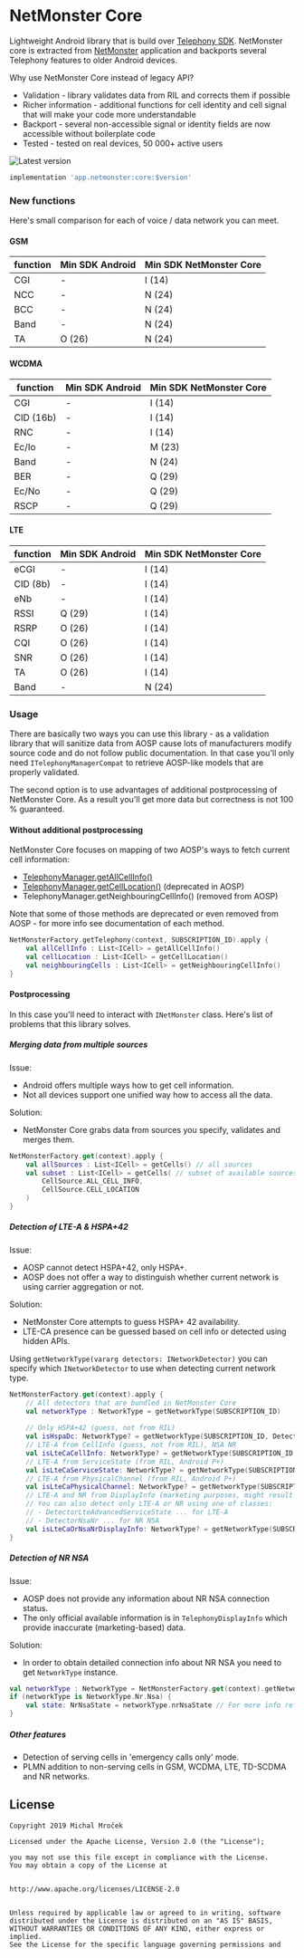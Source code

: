 # NetMonster Core

Lightweight Android library that is build over [Telephony SDK](https://developer.android.com/reference/android/telephony/package-summary). NetMonster core is extracted from [NetMonster](https://play.google.com/store/apps/details?id=cz.mroczis.netmonster) application and backports several Telephony features to older Android devices.  
  
Why use NetMonster Core instead of legacy API?  
 - Validation - library validates data from RIL and corrects them if possible 
 - Richer information - additional functions for cell identity and cell signal that will make your code more understandable  
 - Backport - several non-accessible signal or identity fields are now accessible without boilerplate code  
 - Tested - tested on real devices, 50 000+ active users

![Latest version](https://img.shields.io/maven-central/v/app.netmonster/core "Latest lib version")
```groovy
implementation 'app.netmonster:core:$version'
```

### New functions
Here's small comparison for each of voice / data network you can meet.

#### GSM
|function    |Min SDK Android|Min SDK NetMonster Core |
|------------|---------------|------------------------|
|CGI         |-              |I (14)                  |
|NCC         |-              |N (24)                  |
|BCC         |-              |N (24)                  |
|Band        |-              |N (24)                  |
|TA          |O (26)         |N (24)                  |

#### WCDMA  
|function    |Min SDK Android|Min SDK NetMonster Core |  
|------------|---------------|------------------------|
|CGI         |-              |I (14)                  |
|CID (16b)   |-              |I (14)                  |  
|RNC         |-              |I (14)                  |
|Ec/Io       |-              |M (23)                  |  
|Band        |-              |N (24)                  |  
|BER         |-              |Q (29)                  |  
|Ec/No       |-              |Q (29)                  |  
|RSCP        |-              |Q (29)                  |

#### LTE
|function    |Min SDK Android|Min SDK NetMonster Core |
|------------|---------------|------------------------|
|eCGI        |-              |I (14)                  |
|CID (8b)    |-              |I (14)                  |
|eNb         |-              |I (14)                  | 
|RSSI        |Q (29)         |I (14)                  |
|RSRP        |O (26)         |I (14)                  |
|CQI         |O (26)         |I (14)                  |
|SNR         |O (26)         |I (14)                  |
|TA          |O (26)         |I (14)                  |
|Band        |-              |N (24)                  |  


### Usage

There are basically two ways you can use this library - as a validation library that will sanitize
data from AOSP cause lots of manufacturers modify source code and do not follow public documentation.
In that case you'll only need `ITelephonyManagerCompat` to retrieve AOSP-like models that are properly
validated.

The second option is to use advantages of additional postprocessing of NetMonster Core. As a result
you'll get more data but correctness is not 100 % guaranteed. 

#### Without additional postprocessing

NetMonster Core focuses on mapping of two AOSP's ways to fetch current cell information:
 - [TelephonyManager.getAllCellInfo()](https://developer.android.com/reference/android/telephony/TelephonyManager#getAllCellInfo())
 - [TelephonyManager.getCellLocation()](https://developer.android.com/reference/android/telephony/TelephonyManager.html#getCellLocation()) (deprecated in AOSP)
 - TelephonyManager.getNeighbouringCellInfo() (removed from AOSP)

Note that some of those methods are deprecated or even removed from AOSP - for more info see documentation of each method.

```kotlin
NetMonsterFactory.getTelephony(context, SUBSCRIPTION_ID).apply {
    val allCellInfo : List<ICell> = getAllCellInfo() 
    val cellLocation : List<ICell> = getCellLocation()
    val neighbouringCells : List<ICell> = getNeighbouringCellInfo()
}
```

#### Postprocessing

In this case you'll need to interact with `INetMonster` class. Here's list of problems 
that this library solves.

##### Merging data from multiple sources
Issue:
 - Android offers multiple ways how to get cell information.
 - Not all devices support one unified way how to access all the data.

Solution:
 - NetMonster Core grabs data from sources you specify, validates and merges them.

```kotlin
NetMonsterFactory.get(context).apply {
    val allSources : List<ICell> = getCells() // all sources
    val subset : List<ICell> = getCells( // subset of available sources
        CellSource.ALL_CELL_INFO, 
        CellSource.CELL_LOCATION
    ) 
}
```

##### Detection of LTE-A & HSPA+42
Issue:
 - AOSP cannot detect HSPA+42, only HSPA+.
 - AOSP does not offer a way to distinguish whether current network is using carrier aggregation or not.

Solution:
 - NetMonster Core attempts to guess HSPA+ 42 availability.
 - LTE-CA presence can be guessed based on cell info or detected using hidden APIs.

Using `getNetworkType(vararg detectors: INetworkDetector)` you can specify which `INetworkDetector` to use
when detecting current network type.

```kotlin
NetMonsterFactory.get(context).apply {
    // All detectors that are bundled in NetMonster Core
    val networkType : NetworkType = getNetworkType(SUBSCRIPTION_ID)
    
    // Only HSPA+42 (guess, not from RIL)
    val isHspaDc: NetworkType? = getNetworkType(SUBSCRIPTION_ID, DetectorHspaDc())
    // LTE-A from CellInfo (guess, not from RIL), NSA NR
    val isLteCaCellInfo: NetworkType? = getNetworkType(SUBSCRIPTION_ID, DetectorCellInfo())
    // LTE-A from ServiceState (from RIL, Android P+)
    val isLteCaServiceState: NetworkType? = getNetworkType(SUBSCRIPTION_ID, DetectorLteAdvancedNrServiceState())
    // LTE-A from PhysicalChannel (from RIL, Android P+)
    val isLteCaPhysicalChannel: NetworkType? = getNetworkType(SUBSCRIPTION_ID, DetectorLteAdvancedPhysicalChannel())
    // LTE-A and NR from DisplayInfo (marketing purposes, might result false-positive data, Android R+)
    // You can also detect only LTE-A or NR using one of classes:
    // - DetectorLteAdvancedServiceState ... for LTE-A
    // - DetectorNsaNr ... for NR NSA
    val isLteCaOrNsaNrDisplayInfo: NetworkType? = getNetworkType(SUBSCRIPTION_ID, DetectorLteAdvancedNrDisplayInfo())
}
```

##### Detection of NR NSA
Issue:
 - AOSP does not provide any information about NR NSA connection status.
 - The only official available information is in `TelephonyDisplayInfo` which provide inaccurate (marketing-based) data.

Solution:
 - In order to obtain detailed connection info about NR NSA you need to get `NetworkType` instance.
```kotlin
val networkType : NetworkType = NetMonsterFactory.get(context).getNetworkType(SUBSCRIPTION_ID)
if (networkType is NetworkType.Nr.Nsa) {
    val state: NrNsaState = networkType.nrNsaState // For more info refer to NrNsaState class
}
```

##### Other features
 - Detection of serving cells in 'emergency calls only' mode.
 - PLMN addition to non-serving cells in GSM, WCDMA, LTE, TD-SCDMA and NR networks.

License
-------

    Copyright 2019 Michal Mroček
    
    Licensed under the Apache License, Version 2.0 (the "License");

    you may not use this file except in compliance with the License.
    You may obtain a copy of the License at
    

    http://www.apache.org/licenses/LICENSE-2.0

    
    Unless required by applicable law or agreed to in writing, software
    distributed under the License is distributed on an "AS IS" BASIS,
    WITHOUT WARRANTIES OR CONDITIONS OF ANY KIND, either express or implied.
    See the License for the specific language governing permissions and